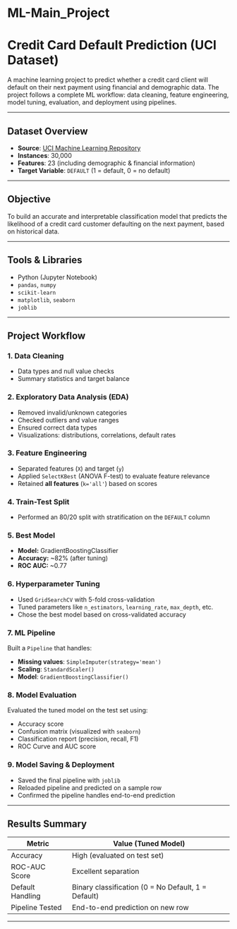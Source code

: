 # ML-Main_Project
#  Credit Card Default Prediction (UCI Dataset)

A machine learning project to predict whether a credit card client will default on their next payment using financial and demographic data. The project follows a complete ML workflow: data cleaning, feature engineering, model tuning, evaluation, and deployment using pipelines.

---

##  Dataset Overview

- **Source**: [UCI Machine Learning Repository](https://archive.ics.uci.edu/ml/datasets/default+of+credit+card+clients)
- **Instances**: 30,000
- **Features**: 23 (including demographic & financial information)
- **Target Variable**: `DEFAULT` (1 = default, 0 = no default)

---

##  Objective

To build an accurate and interpretable classification model that predicts the likelihood of a credit card customer defaulting on the next payment, based on historical data.

---

##  Tools & Libraries

- Python (Jupyter Notebook)
- `pandas`, `numpy`
- `scikit-learn`
- `matplotlib`, `seaborn`
- `joblib`

---

##  Project Workflow

### 1.  Data Cleaning
- Data types and null value checks
- Summary statistics and target balance

### 2.  Exploratory Data Analysis (EDA)
- Removed invalid/unknown categories
- Checked outliers and value ranges
- Ensured correct data types
- Visualizations: distributions, correlations, default rates
  
### 3.  Feature Engineering
- Separated features (`X`) and target (`y`)
- Applied `SelectKBest` (ANOVA F-test) to evaluate feature relevance
- Retained **all features** (`k='all'`) based on scores

### 4.  Train-Test Split
- Performed an 80/20 split with stratification on the `DEFAULT` column

### 5. Best Model
- **Model:** GradientBoostingClassifier
- **Accuracy:** ~82% (after tuning)
- **ROC AUC:** ~0.77

### 6.  Hyperparameter Tuning
- Used `GridSearchCV` with 5-fold cross-validation
- Tuned parameters like `n_estimators`, `learning_rate`, `max_depth`, etc.
- Chose the best model based on cross-validated accuracy

### 7.  ML Pipeline
Built a `Pipeline` that handles:
- **Missing values**: `SimpleImputer(strategy='mean')`
- **Scaling**: `StandardScaler()`
- **Model**: `GradientBoostingClassifier()`

### 8.  Model Evaluation
Evaluated the tuned model on the test set using:
- Accuracy score
- Confusion matrix (visualized with `seaborn`)
- Classification report (precision, recall, F1)
- ROC Curve and AUC score

### 9. Model Saving & Deployment
- Saved the final pipeline with `joblib`
- Reloaded pipeline and predicted on a sample row
- Confirmed the pipeline handles end-to-end prediction

---

##  Results Summary

| Metric           | Value (Tuned Model) |
|------------------|---------------------|
| Accuracy         |  High (evaluated on test set) |
| ROC-AUC Score    |  Excellent separation |
| Default Handling |  Binary classification (0 = No Default, 1 = Default) |
| Pipeline Tested  |  End-to-end prediction on new row |

---



